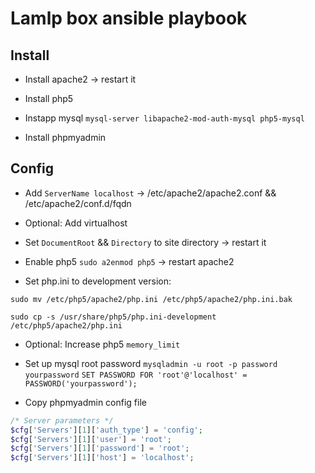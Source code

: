 # Lamlp box ansible playbook

## Install

- Install apache2 -> restart it

- Install php5

- Instapp mysql `mysql-server libapache2-mod-auth-mysql php5-mysql`

- Install phpmyadmin

## Config

- Add `ServerName localhost` -> /etc/apache2/apache2.conf && /etc/apache2/conf.d/fqdn

- Optional: Add virtualhost

- Set `DocumentRoot` && `Directory` to site directory -> restart it

- Enable php5 `sudo a2enmod php5` -> restart apache2

- Set php.ini to development version:

`sudo mv /etc/php5/apache2/php.ini /etc/php5/apache2/php.ini.bak`

`sudo cp -s /usr/share/php5/php.ini-development /etc/php5/apache2/php.ini`

- Optional: Increase php5 `memory_limit`

- Set up mysql root password `mysqladmin -u root -p password yourpassword` `SET PASSWORD FOR 'root'@'localhost' = PASSWORD('yourpassword');`

- Copy phpmyadmin config file

```PHP
/* Server parameters */
$cfg['Servers'][1]['auth_type'] = 'config';
$cfg['Servers'][1]['user'] = 'root';
$cfg['Servers'][1]['password'] = 'root';
$cfg['Servers'][1]['host'] = 'localhost';
```


